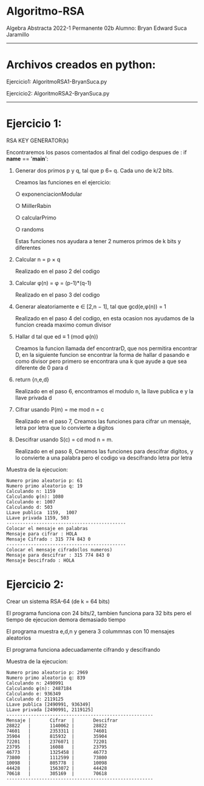 # Algoritmo-RSA

Algebra Abstracta
2022-1
Permanente 02b
Alumno: Bryan Edward Suca Jaramillo
____________________________________________________________________________________________

# Archivos creados en python:

Ejercicio1: AlgoritmoRSA1-BryanSuca.py

Ejercicio2: AlgoritmoRSA2-BryanSuca.py

_____________________________________________________________________________________________

# Ejercicio 1:

RSA KEY GENERATOR(k)

Encontraremos los pasos comentados al final del codigo despues de : if __name__ == '__main__':

1.	Generar dos primos p y q, tal que p 6= q. Cada uno de k/2 bits.

    Creamos las funciones en el ejercicio:
    
    ○ exponenciacionModular
   
    ○ MiillerRabin
    
    ○ calcularPrimo
    
    ○ randoms
    
    Estas funciones nos ayudara a tener 2 numeros primos de k bits y diferentes
    
2.	Calcular n = p × q

    Realizado en el paso 2 del codigo 
    
3.	Calcular φ(n) = φ = (p-1)*(q-1)

    Realizado en el paso 3 del codigo

4.	Generar aleatoriamente e ∈ [2,n − 1], tal que gcd(e,φ(n)) = 1

    Realizado en el paso 4 del codigo, en esta ocasion nos ayudamos de la funcion creada maximo comun divisor 
    
5.	Hallar d tal que ed ≡ 1 (mod φ(n))

    Creamos la funcion llamada def encontrarD, que nos permitira encontrar D, en la siguiente funcion se encontrar la forma de hallar d pasando e como divisor pero primero se encontrara una k que ayude a que sea diferente de 0 para d
    
6.	return {n,e,d}

    Realizado en el paso 6, encontramos el modulo n, la llave publica e y la llave privada d
    
 7. Cifrar usando P(m) = me mod n = c
  
    Realizado en el paso 7, Creamos las funciones para cifrar un mensaje, letra por letra que lo convierte a digitos
 
 8. Descifrar usando S(c) = cd mod n = m.
 
    Realizado en el paso 8, Creamos las funciones para descifrar digitos, y lo convierte a una palabra pero el codigo va descifrando letra por letra


Muestra de la ejecucion:

    Numero primo aleatorio p: 61
    Numero primo aleatorio q: 19
    Calculando n: 1159
    Calculando φ(n): 1080
    Calculando e: 1007
    Calculando d: 503
    LLave publica  1159,  1007
    LLave privada 1159, 503
    --------------------------------------------
    Colocar el mensaje en palabras
    Mensaje para cifrar : HOLA
    Mensaje Cifrado : 315 774 843 0  
    --------------------------------------------
    Colocar el mensaje cifrado(los numeros)
    Mensaje para descifrar : 315 774 843 0
    Mensaje Descifrado : HOLA 

# Ejercicio 2:

Crear un sistema RSA-64 (de k = 64 bits)

El programa funciona con 24 bits/2, tambien funciona para 32 bits pero el tiempo de ejecucion demora demasiado tiempo

El programa muestra e,d,n y genera 3 colummnas con 10 mensajes aleatorios

El programa funciona adecuadamente cifrando y descifrando


Muestra de la ejecucion:

    Numero primo aleatorio p: 2969
    Numero primo aleatorio q: 839
    Calculando n: 2490991
    Calculando φ(n): 2487184
    Calculando e: 936349
    Calculando d: 2119125
    LLave publica [2490991, 936349]
    LLave privada [2490991, 2119125]
    ------------------------------------------------------
    Mensaje |       Cifrar  |       Descifrar   
    28822   |       1140062 |       28822
    74601   |       2353311 |       74601
    35904   |       815932  |       35904
    72201   |       2376071 |       72201
    23795   |       16088   |       23795
    46773   |       1325458 |       46773
    73800   |       1112599 |       73800
    10098   |       805778  |       10098
    44428   |       1563072 |       44428
    70618   |       305169  |       70618
    ------------------------------------------------------
